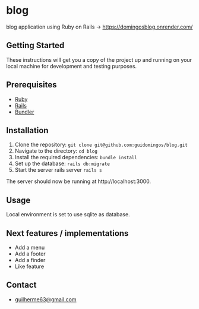 # blog
blog application using Ruby on Rails -> https://domingosblog.onrender.com/

## Getting Started

These instructions will get you a copy of the project up and running on your local machine for development and testing purposes.

## Prerequisites
* [Ruby](https://www.ruby-lang.org/en/downloads/)
* [Rails](https://rubyonrails.org/)
* [Bundler](https://bundler.io/)

## Installation

1. Clone the repository: `git clone git@github.com:guidomingos/blog.git`
2. Navigate to the directory: `cd blog`
3. Install the required dependencies: `bundle install`
4. Set up the database: `rails db:migrate`
5. Start the server rails server `rails s`

The server should now be running at http://localhost:3000.

## Usage

Local environment is set to use sqlite as database.

## Next features / implementations

* Add a menu
* Add a footer
* Add a finder
* Like feature

## Contact

* guilherme63@gmail.com 
